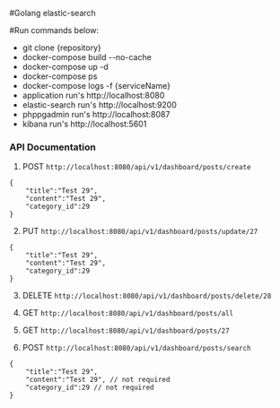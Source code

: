 #Golang elastic-search

#Run commands below:
- git clone {repository}
- docker-compose build --no-cache
- docker-compose up -d
- docker-compose ps
- docker-compose logs -f {serviceName}
- application run's http://localhost:8080
- elastic-search run's http://localhost:9200
- phppgadmin run's http://localhost:8087
- kibana run's http://localhost:5601



### API Documentation

1. POST `http://localhost:8080/api/v1/dashboard/posts/create`

```
{
    "title":"Test 29",
    "content":"Test 29",
    "category_id":29
}
```

2. PUT `http://localhost:8080/api/v1/dashboard/posts/update/27`

```
{
    "title":"Test 29",
    "content":"Test 29",
    "category_id":29
}
```

3. DELETE `http://localhost:8080/api/v1/dashboard/posts/delete/28`

4. GET `http://localhost:8080/api/v1/dashboard/posts/all`

5. GET `http://localhost:8080/api/v1/dashboard/posts/27` 

6. POST `http://localhost:8080/api/v1/dashboard/posts/search` 

```
{
    "title":"Test 29", 
    "content":"Test 29", // not required
    "category_id":29 // not required
}
```
